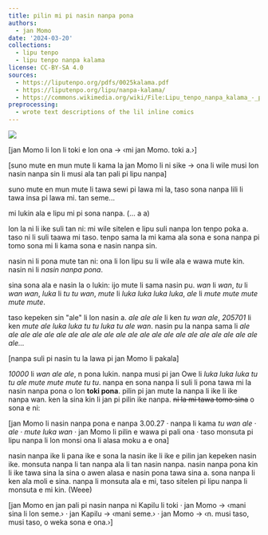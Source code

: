 ```yaml
---
title: pilin mi pi nasin nanpa pona
authors:
  - jan Momo
date: '2024-03-20'
collections:
  - lipu tenpo
  - lipu tenpo nanpa kalama
license: CC-BY-SA 4.0
sources:
  - https://liputenpo.org/pdfs/0025kalama.pdf
  - https://liputenpo.org/lipu/nanpa-kalama/
  - https://commons.wikimedia.org/wiki/File:Lipu_tenpo_nanpa_kalama_-_pilin_mi_pi_nasin_nanpa_pona.png
preprocessing:
  - wrote text descriptions of the lil inline comics
---
```


![](https://upload.wikimedia.org/wikipedia/commons/1/10/Lipu_tenpo_nanpa_kalama_-_pilin_mi_pi_nasin_nanpa_pona.png)

[jan Momo li lon li toki e lon ona → ‹mi jan Momo. toki a.›]

[suno mute en mun mute li kama la jan Momo li ni sike → ona li wile musi lon nasin nanpa sin li musi ala tan pali pi lipu nanpa]

suno mute en mun mute li tawa sewi pi lawa mi la, taso sona nanpa lili li tawa insa pi lawa mi. tan seme...

mi lukin ala e lipu mi pi sona nanpa. (... a a)

lon la ni li ike suli tan ni: mi wile sitelen e lipu suli nanpa lon tenpo poka a. taso ni li suli taawa mi taso. tenpo sama la mi kama ala sona e sona nanpa pi tomo sona mi li kama sona e nasin nanpa sin.

nasin ni li pona mute tan ni: ona li lon lipu su li wile ala e wawa mute kin. nasin ni li *nasin nanpa pona*.

sina sona ala e nasin la o lukin: ijo mute li sama nasin pu. *wan* li *wan*, *tu* li *wan wan*, *luka* li *tu tu wan*, *mute* li *luka luka luka luka*, *ale* li *mute mute mute mute mute*.

taso kepeken sin "ale" li lon nasin a. *ale ale ale* li ken *tu wan ale*, *205701* li ken *mute ale luka luka tu tu luka tu ale wan*. nasin pu la nanpa sama li *ale ale ale ale ale ale ale ale ale ale ale ale ale ale ale ale ale ale ale ale ale ale ale...*

[nanpa suli pi nasin tu la lawa pi jan Momo li pakala]

*10000* li *wan ale ale*, n pona lukin. nanpa musi pi jan Owe li *luka luka luka tu tu ale mute mute mute tu tu*. nanpa en sona nanpa li suli li pona tawa mi la nasin nanpa pona o lon **toki pona**. pilin pi jan mute la nanpa li ike li ike nanpa wan. ken la sina kin li jan pi pilin ike nanpa. ~~ni la mi tawa tomo sina~~ o sona e ni:

[jan Momo li nasin nanpa pona e nanpa 3.00.27 · nanpa li kama *tu wan ale · ale · mute luka wan* · jan Momo li pilin e wawa pi pali ona · taso monsuta pi lipu nanpa li lon monsi ona li alasa moku a e ona]

nasin nanpa ike li pana ike e sona la nasin ike li ike e pilin jan kepeken nasin ike. monsuta nanpa li tan nanpa ala li tan nasin nanpa. nasin nanpa pona kin li ike tawa sina la sina o awen alasa e nasin pona tawa sina a. sona nanpa li ken ala moli e sina. nanpa li monsuta ala e mi, taso sitelen pi lipu nanpa li monsuta e mi kin. (Weee)

[jan Momo en jan pali pi nasin nanpa ni Kapilu li toki · jan Momo → ‹mani sina li lon seme.› · jan Kapilu → ‹mani seme.› · jan Momo → ‹n. musi taso, musi taso, o weka sona e ona.›]